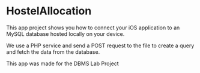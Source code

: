 # HostelAllocation

This app project shows you how to connect your iOS application to an MySQL database hosted locally on your device.

We use a PHP service and send a POST request to the file to create a query and fetch the data from the database.

This app was made for the DBMS Lab Project
